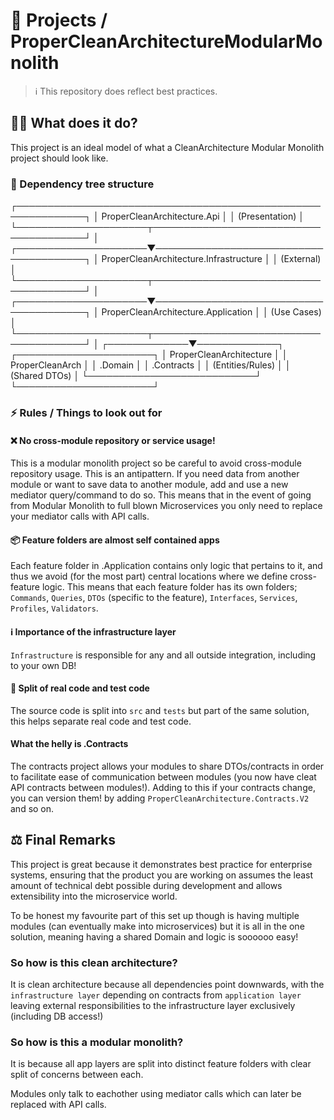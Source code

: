 # 🧠 Projects / ProperCleanArchitectureModularMonolith
> ℹ️ This repository does reflect best practices.

## 🤷‍♂️ What does it do?
This project is an ideal model of what a CleanArchitecture Modular Monolith project should look like.

### 🌳 Dependency tree structure
┌─────────────────────────────────────────────────────────────┐
│                    ProperCleanArchitecture.Api             │
│                         (Presentation)                     │
└─────────────────────┬───────────────────────────────────────┘
                      │
┌─────────────────────▼───────────────────────────────────────┐
│            ProperCleanArchitecture.Infrastructure          │
│                      (External)                            │
└─────────────────────┬───────────────────────────────────────┘
                      │
┌─────────────────────▼───────────────────────────────────────┐
│            ProperCleanArchitecture.Application             │
│                     (Use Cases)                            │
└─────────────────────┬───────────────────────────────────────┘
                      │
        ┌─────────────▼─────────────┐    ┌──────────────────────┐
        │ ProperCleanArchitecture   │    │ ProperCleanArch      │
        │        .Domain            │    │   .Contracts         │
        │     (Entities/Rules)      │    │  (Shared DTOs)       │
        └───────────────────────────┘    └──────────────────────┘

### ⚡ Rules / Things to look out for
#### ❌ No cross-module repository or service usage!
This is a modular monolith project so be careful to avoid cross-module repository usage. This is an antipattern. If you need data from another module or want to save data to another module, add and use a new mediator query/command to do so. This means that in the event of going from Modular Monolith to full blown Microservices you only need to replace your mediator calls with API calls.

#### 📦 Feature folders are almost self contained apps
Each feature folder in .Application contains only logic that pertains to it, and thus we avoid (for the most part) central locations where we define cross-feature logic. This means that each feature folder has its own folders; `Commands`, `Queries`, `DTOs` (specific to the feature), `Interfaces`, `Services`, `Profiles`, `Validators`.

#### ℹ️ Importance of the infrastructure layer
`Infrastructure` is responsible for any and all outside integration, including to your own DB!

#### 👷 Split of real code and test code
The source code is split into `src` and `tests` but part of the same solution, this helps separate real code and test code.

#### What the helly is .Contracts
The contracts project allows your modules to share DTOs/contracts in order to facilitate ease of communication between modules (you now have cleat API contracts between modules!).
Adding to this if your contracts change, you can version them! by adding `ProperCleanArchitecture.Contracts.V2` and so on.

## ⚖️ Final Remarks
This project is great because it demonstrates best practice for enterprise systems, ensuring that the product you are working on assumes the least amount of technical debt possible during development and allows extensibility into the microservice world.

To be honest my favourite part of this set up though is having multiple modules (can eventually make into microservices) but it is all in the one solution, meaning having a shared Domain and logic is soooooo easy!

### So how is this clean architecture?
It is clean architecture because all dependencies point downwards, with the `infrastructure layer` depending on contracts from `application layer` leaving external responsibilities to the infrastructure layer exclusively (including DB access!)

### So how is this a modular monolith?
It is because all app layers are split into distinct feature folders with clear split of concerns between each.

Modules only talk to eachother using mediator calls which can later be replaced with
API calls.